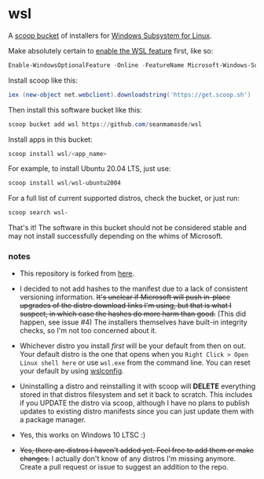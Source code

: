 # wsl

A [scoop bucket](https://scoop.sh/) of installers for [Windows Subsystem for Linux](https://docs.microsoft.com/en-us/windows/wsl/about).

Make absolutely certain to [enable the WSL feature](https://docs.microsoft.com/en-us/windows/wsl/install-win10) first, like so:
```powershell
Enable-WindowsOptionalFeature -Online -FeatureName Microsoft-Windows-Subsystem-Linux
```

Install scoop like this:
```powershell
iex (new-object net.webclient).downloadstring('https://get.scoop.sh')
```

Then install this software bucket like this:
```powershell
scoop bucket add wsl https://github.com/seanmamasde/wsl
```

Install apps in this bucket:
```powershell
scoop install wsl/<app_name>
```

For example, to install Ubuntu 20.04 LTS, just use:
```powershell
scoop install wsl/wsl-ubuntu2004
```
For a full list of current supported distros, check the bucket, or just run:
```powershell
scoop search wsl-
```

That's it! The software in this bucket should not be considered stable and may not install successfully depending on the whims of Microsoft.

### notes

* This repository is forked from [here](https://github.com/KNOXDEV/wsl).

* I decided to not add hashes to the manifest due to a lack of consistent versioning information. ~~It's unclear if Microsoft will push in-place upgrades of the distro download links I'm using, but that is what I suspect, in which case the hashes do more harm than good.~~ (This did happen, see issue #4) The installers themselves have built-in integrity checks, so I'm not too concerned about it.

* Whichever distro you install *first* will be your default from then on out. Your default distro is the one that opens when you `Right Click > Open Linux shell here` or use `wsl.exe` from the command line. You can reset your default by using [wslconfig](https://docs.microsoft.com/en-us/windows/wsl/wsl-config#managing-multiple-linux-distributions).

* Uninstalling a distro and reinstalling it with scoop will **DELETE** everything stored in that distros filesystem and set it back to scratch. This includes if you UPDATE the distro via scoop, although I have no plans to publish updates to existing distro manifests since you can just update them with a package manager.

* Yes, this works on Windows 10 LTSC :)

* ~~Yes, there are distros I haven't added yet. Feel free to add them or make changes.~~ I actually don't know of any distros I'm missing anymore. Create a pull request or issue to suggest an addition to the repo.

